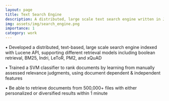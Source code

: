 ```yaml
---
layout: page
title: Text Search Engine
description: A distributed, large scale text search engine written in Java
img: assets/img/search_engine.png
importance: 1
category: work
---
```


• Developed a distributed, text-based, large scale search engine indexed with Lucene API, supporting different retrieval models including boolean retrieval, BM25, Indri, LeToR, PM2, and xQuAD

• Trained a SVM classifier to rank documents by learning from manually assessed relevance judgments, using document
dependent & independent features

• Be able to retrieve documents from 500,000+ files with either personalized or diversified results within 1 minute